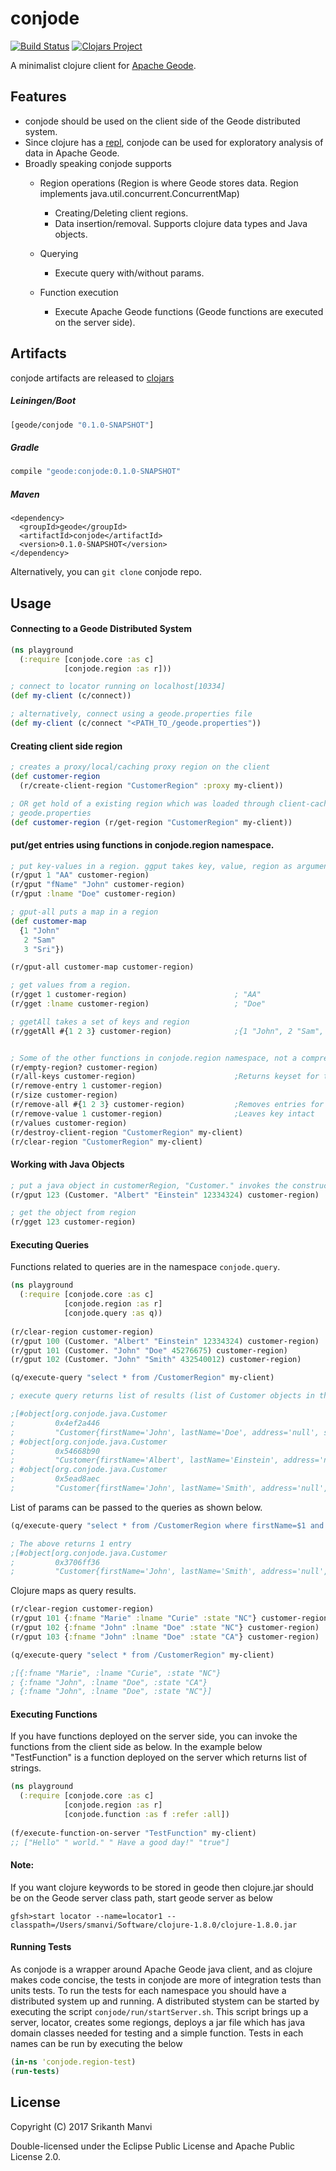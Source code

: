 # conjode

[![Build Status](https://travis-ci.org/srikanthmanvi/conjode.svg?branch=master)](https://travis-ci.org/srikanthmanvi/conjode)
[![Clojars Project](https://img.shields.io/clojars/v/geode/conjode.svg)](https://clojars.org/geode/conjode)

A minimalist clojure client for [Apache Geode](http://geode.apache.org/).

## Features

- conjode should be used on the client side of the Geode distributed system.
- Since clojure has a [repl](https://en.wikipedia.org/wiki/Read%E2%80%93eval%E2%80%93print_loop), conjode can be used for exploratory  analysis of data in Apache Geode. 
- Broadly speaking conjode supports
   - Region operations (Region is where Geode stores data. Region implements java.util.concurrent.ConcurrentMap)
        - Creating/Deleting client regions.
        - Data insertion/removal. Supports clojure data types and Java objects.
        
    - Querying
        - Execute query with/without params.

    - Function execution
        - Execute Apache Geode functions (Geode functions are executed on the server side).
   


## Artifacts

conjode artifacts are released to [clojars](https://clojars.org/geode/conjode)

##### Leiningen/Boot

```clojure
[geode/conjode "0.1.0-SNAPSHOT"]
```
##### Gradle

```gradle
compile "geode:conjode:0.1.0-SNAPSHOT"
```

##### Maven

```maven
<dependency>
  <groupId>geode</groupId>
  <artifactId>conjode</artifactId>
  <version>0.1.0-SNAPSHOT</version>
</dependency>
```

Alternatively, you can `git clone` conjode repo.

## Usage

#### Connecting to a Geode Distributed System

```clojure
(ns playground
  (:require [conjode.core :as c]
            [conjode.region :as r]))

; connect to locator running on localhost[10334]
(def my-client (c/connect))

; alternatively, connect using a geode.properties file
(def my-client (c/connect "<PATH_TO_/geode.properties"))

```

#### Creating client side region

```clojure
; creates a proxy/local/caching proxy region on the client
(def customer-region
  (r/create-client-region "CustomerRegion" :proxy my-client))

; OR get hold of a existing region which was loaded through client-cache.xml via
; geode.properties
(def customer-region (r/get-region "CustomerRegion" my-client))

```

#### put/get entries using functions in conjode.region namespace.

```clojure
; put key-values in a region. ggput takes key, value, region as arguments.
(r/gput 1 "AA" customer-region)
(r/gput "fName" "John" customer-region)
(r/gput :lname "Doe" customer-region)

; gput-all puts a map in a region
(def customer-map
  {1 "John"
   2 "Sam"
   3 "Sri"})

(r/gput-all customer-map customer-region)

; get values from a region.
(r/gget 1 customer-region)                        ; "AA"
(r/gget :lname customer-region)                   ; "Doe"

; ggetAll takes a set of keys and region
(r/ggetAll #{1 2 3} customer-region)              ;{1 "John", 2 "Sam", 3 "Sri"}


; Some of the other functions in conjode.region namespace, not a comprehensive list
(r/empty-region? customer-region)
(r/all-keys customer-region)                      ;Returns keyset for the region
(r/remove-entry 1 customer-region)
(r/size customer-region)
(r/remove-all #{1 2 3} customer-region)           ;Removes entries for the keys
(r/remove-value 1 customer-region)                ;Leaves key intact
(r/values customer-region)
(r/destroy-client-region "CustomerRegion" my-client)
(r/clear-region "CustomerRegion" my-client)

```

#### Working with Java Objects

```clojure
; put a java object in customerRegion, "Customer." invokes the constructor of Customer
(r/gput 123 (Customer. "Albert" "Einstein" 12334324) customer-region)

; get the object from region
(r/gget 123 customer-region)

```

#### Executing Queries

Functions related to queries are in the namespace `conjode.query`.

```clojure
(ns playground
  (:require [conjode.core :as c]
            [conjode.region :as r]
            [conjode.query :as q))
            
(r/clear-region customer-region)
(r/gput 100 (Customer. "Albert" "Einstein" 12334324) customer-region)
(r/gput 101 (Customer. "John" "Doe" 45276675) customer-region)
(r/gput 102 (Customer. "John" "Smith" 432540012) customer-region)

(q/execute-query "select * from /CustomerRegion" my-client)

; execute query returns list of results (list of Customer objects in the above case)

;[#object[org.conjode.java.Customer
;         0x4ef2a446
;         "Customer{firstName='John', lastName='Doe', address='null', state='null', age=0, ssn=45276675}"]
; #object[org.conjode.java.Customer
;         0x54668b90
;         "Customer{firstName='Albert', lastName='Einstein', address='null', state='null', age=0, ssn=12334324}"]
; #object[org.conjode.java.Customer
;         0x5ead8aec
;         "Customer{firstName='John', lastName='Smith', address='null', state='null', age=0, ssn=432540012}"]]

```

List of params can be passed to the queries as shown below.

```clojure
(q/execute-query "select * from /CustomerRegion where firstName=$1 and lastName=$2" ["John" "Smith"] my-client)

; The above returns 1 entry
;[#object[org.conjode.java.Customer
;         0x3706ff36
;         "Customer{firstName='John', lastName='Smith', address='null', state='null', age=0, ssn=432540012}"]]


```

Clojure maps as query results.

```clojure
(r/clear-region customer-region)
(r/gput 101 {:fname "Marie" :lname "Curie" :state "NC"} customer-region)
(r/gput 102 {:fname "John" :lname "Doe" :state "NC"} customer-region)
(r/gput 103 {:fname "John" :lname "Doe" :state "CA"} customer-region)

(q/execute-query "select * from /CustomerRegion" my-client)

;[{:fname "Marie", :lname "Curie", :state "NC"}
; {:fname "John", :lname "Doe", :state "CA"}
; {:fname "John", :lname "Doe", :state "NC"}]
```

#### Executing Functions

If you have functions deployed on the server side, you can invoke the functions from the client side as below.
In the example below "TestFunction" is a function deployed on the server which returns list of strings.
```clojure
(ns playground
  (:require [conjode.core :as c]
            [conjode.region :as r]
            [conjode.function :as f :refer :all])
            
(f/execute-function-on-server "TestFunction" my-client)
;; ["Hello" " world." " Have a good day!" "true"]
```


#### Note: 
If you want clojure keywords to be stored in geode then clojure.jar should be on the Geode server class path, start geode server as below

```shell
gfsh>start locator --name=locator1 --classpath=/Users/smanvi/Software/clojure-1.8.0/clojure-1.8.0.jar
```

#### Running Tests
As conjode is a wrapper around Apache Geode java client, and as clojure makes code concise, the tests in conjode are more of integration tests than units tests. To run the tests for each namespace you should have a distributed system up and running. A distributed stystem can be started by executing the script `conjode/run/startServer.sh`. This script brings up a server, locator, creates some regiongs, deploys a jar file which has java domain classes needed for testing and a simple function.
Tests in each names can be run by executing the below

```clojure
(in-ns 'conjode.region-test)
(run-tests)

```


## License

Copyright (C) 2017 Srikanth Manvi

Double-licensed under the Eclipse Public License and Apache Public License 2.0.
